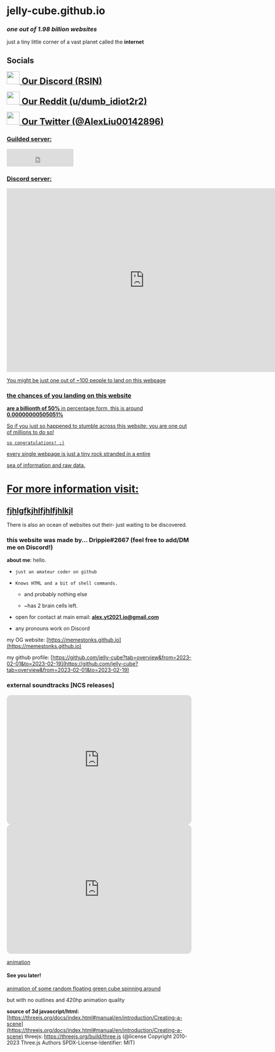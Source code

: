# jelly-cube.github.io

### _one out of 1.98 billion websites_
just a tiny little corner of a vast planet called the **internet**

## Socials
<a href="https://discord.gg/8ahaWYpD9P"><image src="https://cdn-icons-png.flaticon.com/128/2111/2111370.png" width="35" height="35"><strong style="font-size: 24;"> Our Discord (RSIN)</strong></image>

<a href="https://www.reddit.com/user/dumb_idiot2r2"><image src="https://cdn-icons-png.flaticon.com/128/3670/3670226.png" width="35" height="35"><strong style="font-size: 24;"> Our Reddit (u/dumb_idiot2r2)
</strong></image>

<a href="https://twitter.com/AlexLiu00142896"><image src="https://cdn-icons-png.flaticon.com/128/3256/3256013.png" width="35" height="35"><strong style="font-size: 24;"> Our Twitter (@AlexLiu00142896)</strong></image>
  

### Guilded server:
   
<iframe src="https://www.guilded.gg/canvas_index.html?route=%2Fcanvas%2Fembed%2Fbadge%2FWlozqg8R" width="182" height="48" frameborder="0" scrolling="no"></iframe>

### Discord server:

<iframe src="https://discord.com/widget?id=1048717659753173064&theme=dark" width="750" height="500" allowtransparency="true" frameborder="0" sandbox="allow-popups allow-popups-to-escape-sandbox allow-same-origin allow-scripts"></iframe>
   
You might be just one out of ~100 people to land on this webpage

### the chances of you landing on this website

**are a billionth of 50%**
in percentage form, this is around **0.00000000505051%**

So if you just so happened to stumble across this website; 
you are one out of millions to do so!

`so congratulations! ;)` 

every single webpage is just a tiny rock stranded in a entire

sea of information and raw data.
# For more information visit:
##    [fjhlgfkjhlfjhlfjhlkjl](https:/jelly-cube/jelly-cube.github.io/figdizzsittt.md)


There is also an ocean of websites out their- just waiting to be discovered.



### this website was made by... **Drippie#2667** (feel free to add/DM me on Discord!)

**about me**: hello. 

- `just an amateur coder on github`

- `Knows HTML and a bit of shell commands.` 

   - and probably nothing else 

   - ~has 2 brain cells left.

 - open for contact at main email: **alex.yt2021.io@gmail.com**

 - any pronouns work on Discord 
   
 

 my OG website: [https://memestonks.github.io](https://memestonks.github.io)

 my github profile: [https://github.com/jelly-cube?tab=overview&from=2023-02-01&to=2023-02-19](https://github.com/jelly-cube?tab=overview&from=2023-02-01&to=2023-02-19)

### external soundtracks **[NCS releases]**
 
<iframe style="border-radius:12px" src="https://open.spotify.com/embed/playlist/3nI2Bkuxxzr1pY1H0cgQqo?utm_source=generator" width="100%" height="352" frameBorder="0" allowfullscreen="" allow="autoplay; clipboard-write; encrypted-media; fullscreen; picture-in-picture" loading="lazy"></iframe>

<iframe style="border-radius:12px" src="https://open.spotify.com/embed/playlist/49APwudtUCYjMzBBjNCn0g?utm_source=generator" width="100%" height="352" frameBorder="0" allowfullscreen="" allow="autoplay; clipboard-write; encrypted-media; fullscreen; picture-in-picture" loading="lazy"></iframe>

   [animation](https:/jelly-cube/jelly-cube.github.iogh-pages/fwdk.html)

#### **See you later!**

[animation of some random floating green cube spinning around](/animation.html)

but with no outlines and 420hp animation quality

**source of 3d javascript/html:** [https://threejs.org/docs/index.html#manual/en/introduction/Creating-a-scene](https://threejs.org/docs/index.html#manual/en/introduction/Creating-a-scene)
threejs: https://threejs.org/build/three.js
(@license Copyright 2010-2023 Three.js Authors
 SPDX-License-Identifier: MIT)

